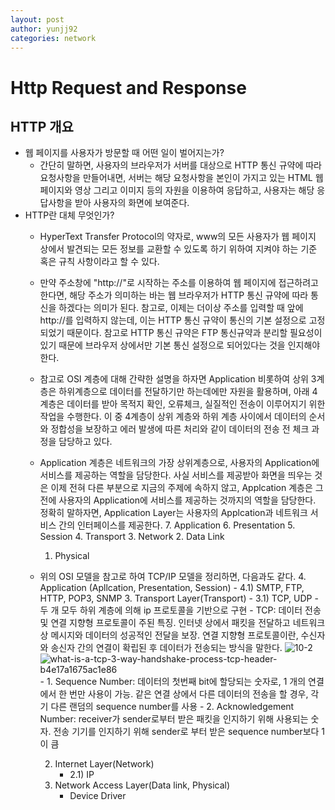 ```yaml
---
layout: post
author: yunjj92 
categories: network
---
```

# Http Request and Response
## HTTP 개요
- 웹 페이지를 사용자가 방문할 때 어떤 일이 벌어지는가?
    - 간단히 말하면, 사용자의 브라우저가 서버를 대상으로 HTTP 통신 규약에 따라 요청사항을 만들어내면, 서버는 해당 요청사항을 본인이 가지고 있는 HTML 웹 페이지와 영상 그리고 이미지 등의 자원을 이용하여 응답하고, 사용자는 해당 응답사항을 받아 사용자의 화면에 보여준다. 
- HTTP란 대체 무엇인가?
    - HyperText Transfer Protocol의 약자로, www의 모든 사용자가 웹 페이지 상에서 발견되는 모든 정보를 교환할 수 있도록 하기 위하여 지켜야 하는 기준 혹은 규칙 사항이라고 할 수 있다. 
    - 만약 주소창에 "http://"로 시작하는 주소를 이용하여 웹 페이지에 접근하려고 한다면, 해당 주소가 의미하는 바는 웹 브라우저가 HTTP 통신 규약에 따라 통신을 하겠다는 의미가 된다. 참고로, 이제는 더이상 주소를 입력할 때 앞에 http://를 입력하지 않는데, 이는 HTTP 통신 규약이 통신의 기본 설정으로 고정되었기 때문이다. 참고로 HTTP 통신 규약은 FTP 통신규약과 분리할 필요성이 있기 때문에 브라우저 상에서만 기본 통신 설정으로 되어있다는 것을 인지해야 한다. 
    - 참고로 OSI 계층에 대해 간략한 설명을 하자면 Application 비롯하여 상위 3계층은 하위계층으로 데이터를 전달하기만 하는데에만 자원을 활용하며, 아래 4계층은 데이터를 받아 목적지 확인, 오류체크, 실질적인 전송이 이루어지기 위한 작업을 수행한다. 이 중 4계층이 상위 계층와 하위 계층 사이에서 데이터의 순서와 정합성을 보장하고 에러 발생에 따른 처리와 같이 데이터의 전송 전 체크 과정을 담당하고 있다.
    - Application 계층은 네트워크의 가장 상위계층으로, 사용자의 Application에 서비스를 제공하는 역할을 담당한다. 사실 서비스를 제공받아 화면을 띄우는 것은 이제 전혀 다른 부분으로 지금의 주제에 속하지 않고, Applcation 계층은 그 전에 사용자의 Application에 서비스를 제공하는 것까지의 역할을 담당한다. 정확히 말하자면, Application Layer는 사용자의 Applcation과 네트워크 서비스 간의 인터페이스를 제공한다. 
        7. Application 
        6. Presentation
        5. Session
        4. Transport
        3. Network
        2. Data Link
        1. Physical
    - 위의 OSI 모델을 참고로 하여 TCP/IP 모델을 정리하면, 다음과도 같다. 
        4. Application (Apllcation, Presentation, Session)
            - 4.1) SMTP, FTP, HTTP, POP3, SNMP 
        3. Transport Layer(Transport)
            - 3.1) TCP, UDP
                 - 두 개 모두 하위 계층에 의해 ip 프로토콜을 기반으로 구현
                 - TCP: 데이터 전송 및 연결 지향형 프로토콜이 주된 특징. 인터넷 상에서 패킷을 전달하고 네트워크 상 메시지와 데이터의 성공적인 전달을 보장. 연결 지향형 프로토콜이란, 수신자와 송신자 간의 연결이 확립된 후 데이터가 전송되는 방식을 말한다. 
                 ![10-2](https://user-images.githubusercontent.com/81787195/226246513-f2b4b260-b510-44f2-a38c-0aa3cc745e46.png)
                 ![what-is-a-tcp-3-way-handshake-process-tcp-header-b4e17a1675ac1e86](https://user-images.githubusercontent.com/81787195/226247290-9cf85144-6af0-437b-8228-004c4a6a1c28.jpg)
                 - 1. Sequence Number: 데이터의 첫번째 bit에 할당되는 숫자로, 1 개의 연결에서 한 번만 사용이 가능. 같은 연결 상에서 다른 데이터의 전송을 할 경우, 각기 다른 랜덤의 sequence number를 사용
                 - 2. Acknowledgement Number: receiver가 sender로부터 받은 패킷을 인지하기 위해 사용되는 숫자. 전송 기기를 인지하기 위해 sender로 부터 받은 sequence number보다 1이 큼

        2. Internet Layer(Network)
            - 2.1) IP
        1. Network Access Layer(Data link, Physical)
            - Device Driver
